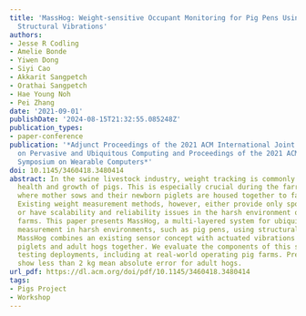 ```yaml
---
title: 'MassHog: Weight-sensitive Occupant Monitoring for Pig Pens Using Actuated
  Structural Vibrations'
authors:
- Jesse R Codling
- Amelie Bonde
- Yiwen Dong
- Siyi Cao
- Akkarit Sangpetch
- Orathai Sangpetch
- Hae Young Noh
- Pei Zhang
date: '2021-09-01'
publishDate: '2024-08-15T21:32:55.085248Z'
publication_types:
- paper-conference
publication: '*Adjunct Proceedings of the 2021 ACM International Joint Conference
  on Pervasive and Ubiquitous Computing and Proceedings of the 2021 ACM International
  Symposium on Wearable Computers*'
doi: 10.1145/3460418.3480414
abstract: In the swine livestock industry, weight tracking is commonly used to track
  health and growth of pigs. This is especially crucial during the farrowing period,
  where mother sows and their newborn piglets are housed together to facilitate nursing.
  Existing weight measurement methods, however, either provide only sporadic snapshots
  or have scalability and reliability issues in the harsh environment of industrial
  farms. This paper presents MassHog, a multi-layered system for ubiquitous weight
  measurement in harsh environments, such as pig pens, using structural vibrations.
  MassHog combines an existing sensor concept with actuated vibrations to weigh both
  piglets and adult hogs together. We evaluate the components of this system through
  testing deployments, including at real-world operating pig farms. Preliminary results
  show less than 2 kg mean absolute error for adult hogs.
url_pdf: https://dl.acm.org/doi/pdf/10.1145/3460418.3480414
tags:
- Pigs Project
- Workshop
---
```

